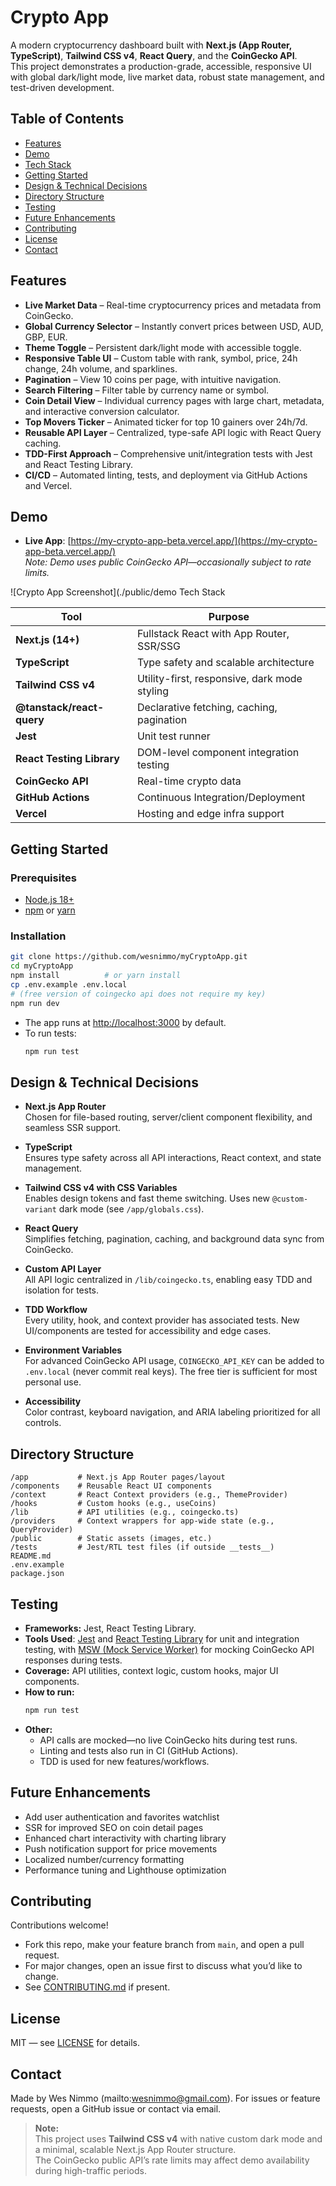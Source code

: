 # Crypto App

A modern cryptocurrency dashboard built with **Next.js (App Router, TypeScript)**, **Tailwind CSS v4**, **React Query**, and the **CoinGecko API**.  
This project demonstrates a production-grade, accessible, responsive UI with global dark/light mode, live market data, robust state management, and test-driven development.

## Table of Contents

- [Features](#features)
- [Demo](#demo)
- [Tech Stack](#tech-stack)
- [Getting Started](#getting-started)
- [Design & Technical Decisions](#design--technical-decisions)
- [Directory Structure](#directory-structure)
- [Testing](#testing)
- [Future Enhancements](#future-enhancements)
- [Contributing](#contributing)
- [License](#license)
- [Contact](#contact)

## Features

- **Live Market Data** – Real-time cryptocurrency prices and metadata from CoinGecko.
- **Global Currency Selector** – Instantly convert prices between USD, AUD, GBP, EUR.
- **Theme Toggle** – Persistent dark/light mode with accessible toggle.
- **Responsive Table UI** – Custom table with rank, symbol, price, 24h change, 24h volume, and sparklines.
- **Pagination** – View 10 coins per page, with intuitive navigation.
- **Search Filtering** – Filter table by currency name or symbol.
- **Coin Detail View** – Individual currency pages with large chart, metadata, and interactive conversion calculator.
- **Top Movers Ticker** – Animated ticker for top 10 gainers over 24h/7d.
- **Reusable API Layer** – Centralized, type-safe API logic with React Query caching.
- **TDD-First Approach** – Comprehensive unit/integration tests with Jest and React Testing Library.
- **CI/CD** – Automated linting, tests, and deployment via GitHub Actions and Vercel.

## Demo

- **Live App**: [https://my-crypto-app-beta.vercel.app/](https://my-crypto-app-beta.vercel.app/)  
*Note: Demo uses public CoinGecko API—occasionally subject to rate limits.*

![Crypto App Screenshot](./public/demo Tech Stack

| Tool                      | Purpose                                      |
|---------------------------|----------------------------------------------|
| **Next.js (14+)**         | Fullstack React with App Router, SSR/SSG     |
| **TypeScript**            | Type safety and scalable architecture        |
| **Tailwind CSS v4**       | Utility-first, responsive, dark mode styling |
| **@tanstack/react-query** | Declarative fetching, caching, pagination    |
| **Jest**                  | Unit test runner                             |
| **React Testing Library** | DOM-level component integration testing      |
| **CoinGecko API**         | Real-time crypto data                        |
| **GitHub Actions**        | Continuous Integration/Deployment            |
| **Vercel**                | Hosting and edge infra support               |

## Getting Started

### Prerequisites

- [Node.js 18+](https://nodejs.org/)
- [npm](https://www.npmjs.com/) or [yarn](https://yarnpkg.com/)

### Installation

```bash
git clone https://github.com/wesnimmo/myCryptoApp.git
cd myCryptoApp
npm install          # or yarn install
cp .env.example .env.local
# (free version of coingecko api does not require my key)
npm run dev
```

- The app runs at [http://localhost:3000](http://localhost:3000) by default.
- To run tests:  
  ```bash
  npm run test
  ```

## Design & Technical Decisions

- **Next.js App Router**  
  Chosen for file-based routing, server/client component flexibility, and seamless SSR support.

- **TypeScript**  
  Ensures type safety across all API interactions, React context, and state management.

- **Tailwind CSS v4 with CSS Variables**  
  Enables design tokens and fast theme switching. Uses new `@custom-variant` dark mode (see `/app/globals.css`).

- **React Query**  
  Simplifies fetching, pagination, caching, and background data sync from CoinGecko.

- **Custom API Layer**  
  All API logic centralized in `/lib/coingecko.ts`, enabling easy TDD and isolation for tests.

- **TDD Workflow**  
  Every utility, hook, and context provider has associated tests. New UI/components are tested for accessibility and edge cases.

- **Environment Variables**  
  For advanced CoinGecko API usage, `COINGECKO_API_KEY` can be added to `.env.local` (never commit real keys). The free tier is sufficient for most personal use.

- **Accessibility**  
  Color contrast, keyboard navigation, and ARIA labeling prioritized for all controls.

## Directory Structure

```
/app           # Next.js App Router pages/layout
/components    # Reusable React UI components
/context       # React Context providers (e.g., ThemeProvider)
/hooks         # Custom hooks (e.g., useCoins)
/lib           # API utilities (e.g., coingecko.ts)
/providers     # Context wrappers for app-wide state (e.g., QueryProvider)
/public        # Static assets (images, etc.)
/tests         # Jest/RTL test files (if outside __tests__)
README.md
.env.example
package.json
```

## Testing

- **Frameworks:** Jest, React Testing Library.
- **Tools Used**: [Jest](https://jestjs.io/) and [React Testing Library](https://testing-library.com/react) for unit and integration testing, with [MSW (Mock Service Worker)](https://mswjs.io/) for mocking CoinGecko API responses during tests.
- **Coverage:** API utilities, context logic, custom hooks, major UI components.
- **How to run:**  
  ```bash
  npm run test
  ```
- **Other:**  
  - API calls are mocked—no live CoinGecko hits during test runs.
  - Linting and tests also run in CI (GitHub Actions).
  - TDD is used for new features/workflows.

## Future Enhancements

- Add user authentication and favorites watchlist
- SSR for improved SEO on coin detail pages
- Enhanced chart interactivity with charting library
- Push notification support for price movements
- Localized number/currency formatting
- Performance tuning and Lighthouse optimization

## Contributing

Contributions welcome!  
- Fork this repo, make your feature branch from `main`, and open a pull request.
- For major changes, open an issue first to discuss what you’d like to change.
- See [CONTRIBUTING.md](./CONTRIBUTING.md) if present.

## License

MIT — see [LICENSE](./LICENSE) for details.

## Contact

Made by Wes Nimmo (mailto:wesnimmo@gmail.com).
For issues or feature requests, open a GitHub issue or contact via email.

> **Note:**  
> This project uses **Tailwind CSS v4** with native custom dark mode and a minimal, scalable Next.js App Router structure.  
> The CoinGecko public API’s rate limits may affect demo availability during high-traffic periods.

